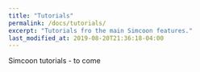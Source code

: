 ```yaml
---
title: "Tutorials"
permalink: /docs/tutorials/
excerpt: "Tutorials fro the main Simcoon features."
last_modified_at: 2019-08-20T21:36:18-04:00
---
```


Simcoon tutorials - to come